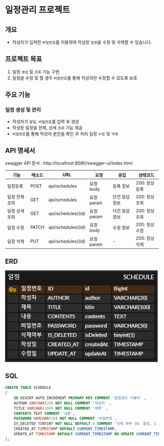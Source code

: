# 일정관리 프로젝트

## 개요
- 작성자가 입력한 `비밀번호`를 이용하여 작성된 `일정`을 수정 및 삭제할 수 있습니다.

## 프로젝트 목표
1. 일정 `생성` 및 `조회` 기능 구현
2. 일정을 수정 및 할 경우 `비밀번호`를 통해 작성자만 수정할 수 있도록 보호

## 주요 기능
### 일정 생성 및 관리
- 작성자가 `할일`, `비밀번호`를 입력 후 생성
- 작성된 일정을 전체, 상세 `조회` 기능 제공
- `비밀번호`를 통해 작성자 본인을 확인 후 처리 일정 `수정` 및 `삭제`

## API 명세서
swagger API 문서 : http://localhost:8080/swagger-ui/index.html

| 기능       | 메소드   | URL                | 요청       | 응답       | 상태코드      |
|----------|-------|--------------------|----------|----------|-----------|
| 일정등록     | POST  | api/schedules      | 요청 body  | 등록 정보    | 200: 정상등록 |
| 일정 전체 조회 | GET   | api/schedules      | 요청 param | 단건 응답 정보 | 200: 정상조회 |
| 일정 상세 조회 | GET   | api/schedules/{id} | 요청 param | 다건 응답 정보 | 200: 정상조회 |
| 일정 수정    | PATCH | api/schedules/{id} | 요청 body  | 수정 정보    | 200: 정상수정 |
| 일정 삭제    | PUT  | api/schedules/{id} | 요청 param  | -        | 200: 정상삭제 |


## ERD
<img src="schedule.png" width="500" height="300">

## SQL
```sql
CREATE TABLE SCHEDULE
(
    ID BIGINT AUTO_INCREMENT PRIMARY KEY COMMENT '일정관리 식별자' ,
    AUTHOR VARCHAR(20) NOT NULL COMMENT '작성자' ,
    TITLE VARCHAR(100) NOT NULL COMMENT '제목' ,
    CONTENTS TEXT COMMENT '내용',
    PASSWORD VARCHAR(20) NOT NULL COMMENT '비밀번호',
    IS_DELETED TINYINT NOT NULL DEFAULT 0 COMMENT '삭제 여부 (0: 활성, 1 : 삭제)' ,
    CREATED_AT TIMESTAMP DEFAULT CURRENT_TIMESTAMP,
    UPDATE_AT TIMESTAMP DEFAULT CURRENT_TIMESTAMP ON UPDATE CURRENT_TIMESTAMP
);
```